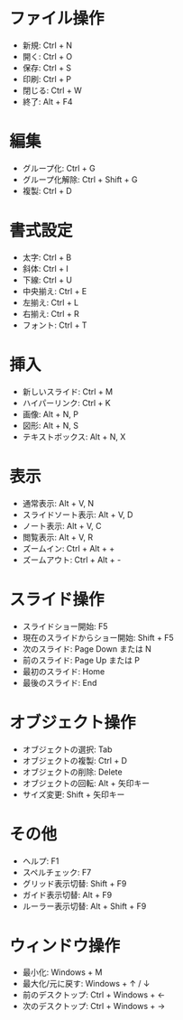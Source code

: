 ﻿# ファイル操作
- 新規: Ctrl + N
- 開く: Ctrl + O
- 保存: Ctrl + S
- 印刷: Ctrl + P
- 閉じる: Ctrl + W
- 終了: Alt + F4

# 編集
- グループ化: Ctrl + G
- グループ化解除: Ctrl + Shift + G
- 複製: Ctrl + D

# 書式設定
- 太字: Ctrl + B
- 斜体: Ctrl + I
- 下線: Ctrl + U
- 中央揃え: Ctrl + E
- 左揃え: Ctrl + L
- 右揃え: Ctrl + R
- フォント: Ctrl + T

# 挿入
- 新しいスライド: Ctrl + M
- ハイパーリンク: Ctrl + K
- 画像: Alt + N, P
- 図形: Alt + N, S
- テキストボックス: Alt + N, X

# 表示
- 通常表示: Alt + V, N
- スライドソート表示: Alt + V, D
- ノート表示: Alt + V, C
- 閲覧表示: Alt + V, R
- ズームイン: Ctrl + Alt + +
- ズームアウト: Ctrl + Alt + -

# スライド操作
- スライドショー開始: F5
- 現在のスライドからショー開始: Shift + F5
- 次のスライド: Page Down または N
- 前のスライド: Page Up または P
- 最初のスライド: Home
- 最後のスライド: End

# オブジェクト操作
- オブジェクトの選択: Tab
- オブジェクトの複製: Ctrl + D
- オブジェクトの削除: Delete
- オブジェクトの回転: Alt + 矢印キー
- サイズ変更: Shift + 矢印キー

# その他
- ヘルプ: F1
- スペルチェック: F7
- グリッド表示切替: Shift + F9
- ガイド表示切替: Alt + F9
- ルーラー表示切替: Alt + Shift + F9

# ウィンドウ操作
- 最小化: Windows + M
- 最大化/元に戻す: Windows + ↑ / ↓
- 前のデスクトップ: Ctrl + Windows + ←
- 次のデスクトップ: Ctrl + Windows + →
